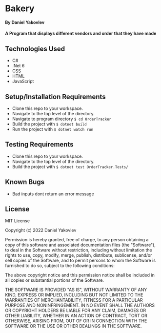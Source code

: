 # Bakery

#### By Daniel Yakovlev

#### A Program that displays different vendors and order that they have made

## Technologies Used

* C#
* .Net 6
* CSS
* HTML
* JavaScript


## Setup/Installation Requirements

* Clone this repo to your workspace.
* Navigate to the top level of the directory.
* Navigate to program directory ``` $ cd OrderTracker ```
* Build the project with ``` $ dotnet build ```
* Run the project with ``` $ dotnet watch run ```

## Testing Requirements
* Clone this repo to your workspace.
* Navigate to the top level of the directory.
* Build the project with ``` $ dotnet test OrderTracker.Tests/ ```

## Known Bugs

* Bad inputs dont return an error message

## License
<!-- [Choose License](https://choosealicense.com/) -->

MIT License

Copyright (c) 2022 Daniel Yakovlev

Permission is hereby granted, free of charge, to any person obtaining a copy of this software and associated documentation files (the "Software"), to deal in the Software without restriction, including without limitation the rights to use, copy, modify, merge, publish, distribute, sublicense, and/or sell copies of the Software, and to permit persons to whom the Software is furnished to do so, subject to the following conditions:

The above copyright notice and this permission notice shall be included in all copies or substantial portions of the Software.

THE SOFTWARE IS PROVIDED "AS IS", WITHOUT WARRANTY OF ANY KIND, EXPRESS OR IMPLIED, INCLUDING BUT NOT LIMITED TO THE WARRANTIES OF MERCHANTABILITY, FITNESS FOR A PARTICULAR PURPOSE AND NONINFRINGEMENT. IN NO EVENT SHALL THE AUTHORS OR COPYRIGHT HOLDERS BE LIABLE FOR ANY CLAIM, DAMAGES OR OTHER LIABILITY, WHETHER IN AN ACTION OF CONTRACT, TORT OR OTHERWISE, ARISING FROM, OUT OF OR IN CONNECTION WITH THE SOFTWARE OR THE USE OR OTHER DEALINGS IN THE SOFTWARE.
